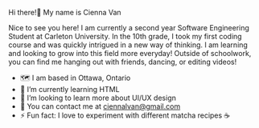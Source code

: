 Hi there!👋 My name is Cienna Van 

Nice to see you here! I am currently a second year Software Engineering Student at Carleton University. In the 10th grade, I took my first coding course and was quickly intrigued in a new way of thinking. I am learning and looking to grow into this field more everyday! Outside of schoolwork, you can find me hanging out with friends, dancing, or editing videos! 

- 🗺️ I am based in Ottawa, Ontario
- 🌱 I’m currently learning HTML
- 🤔 I’m looking to learn more about UI/UX design
- 📧 You can contact me at ciennalvan@gmail.com
- ⚡ Fun fact: I love to experiment with different matcha recipes ☕

